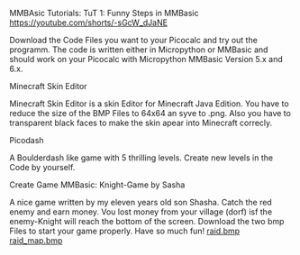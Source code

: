 MMBAsic Tutorials:
TuT 1: Funny Steps in MMBasic https://youtube.com/shorts/-sGcW_dJaNE

 

Download the Code Files you want to your Picocalc and try out the programm.
The code is written either in Micropython or MMBasic and should work on your Picocalc with Micropython MMBasic Version 5.x and 6.x.

Minecraft Skin Editor

Minecraft Skin Editor is a skin Editor for Minecraft Java Edition. You have to reduce the size of the BMP Files to 64x64 an syve to .png. Also you have to transparent black faces to make the skin apear into Minecraft correcly. 

Picodash

A Boulderdash like game with 5 thrilling levels. Create new levels in the Code by yourself. 

Create Game MMBasic: Knight-Game by Sasha

A nice game written by my eleven years old son Shasha. Catch the red enemy and earn money. Vou lost money from your village (dorf) isf the enemy-Knight will reach the bottom of the screen. Download the two bmp Files to start your game properly.
Have so much fun!
[raid.bmp](https://github.com/user-attachments/files/22613555/raid.bmp)
[raid_map.bmp](https://github.com/user-attachments/files/22613578/raid_map.bmp)
